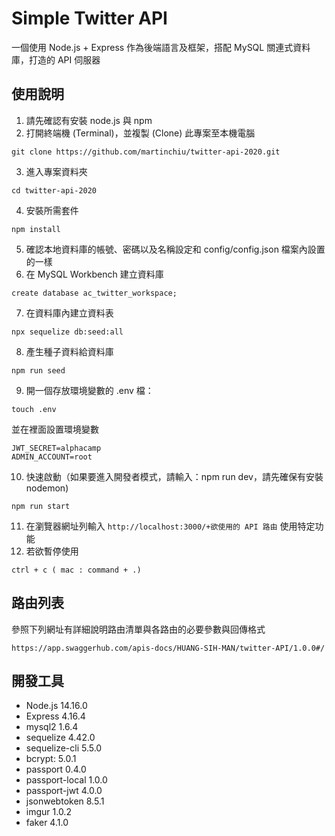 # Simple Twitter API
一個使用 Node.js + Express 作為後端語言及框架，搭配 MySQL 關連式資料庫，打造的 API 伺服器
## 使用說明
1. 請先確認有安裝 node.js 與 npm
2. 打開終端機 (Terminal)，並複製 (Clone) 此專案至本機電腦
```
git clone https://github.com/martinchiu/twitter-api-2020.git
```
3. 進入專案資料夾
```
cd twitter-api-2020
```
4. 安裝所需套件
```
npm install
```
5. 確認本地資料庫的帳號、密碼以及名稱設定和 config/config.json 檔案內設置的一樣
6. 在 MySQL Workbench 建立資料庫
```
create database ac_twitter_workspace;
```
7. 在資料庫內建立資料表
```
npx sequelize db:seed:all
```
8. 產生種子資料給資料庫
```
npm run seed
```
9. 開一個存放環境變數的 .env 檔：
```
touch .env
```
並在裡面設置環境變數
```
JWT_SECRET=alphacamp
ADMIN_ACCOUNT=root
```
10. 快速啟動（如果要進入開發者模式，請輸入：npm run dev，請先確保有安裝nodemon)
```
npm run start
``` 
11. 在瀏覽器網址列輸入 `http://localhost:3000/+欲使用的 API 路由` 使用特定功能
12. 若欲暫停使用
```
ctrl + c ( mac : command + .)
```
## 路由列表
參照下列網址有詳細說明路由清單與各路由的必要參數與回傳格式
```
https://app.swaggerhub.com/apis-docs/HUANG-SIH-MAN/twitter-API/1.0.0#/
```
## 開發工具
- Node.js 14.16.0
- Express 4.16.4
- mysql2 1.6.4
- sequelize 4.42.0
- sequelize-cli 5.5.0
- bcrypt: 5.0.1
- passport 0.4.0
- passport-local 1.0.0
- passport-jwt 4.0.0
- jsonwebtoken 8.5.1
- imgur 1.0.2
- faker 4.1.0
